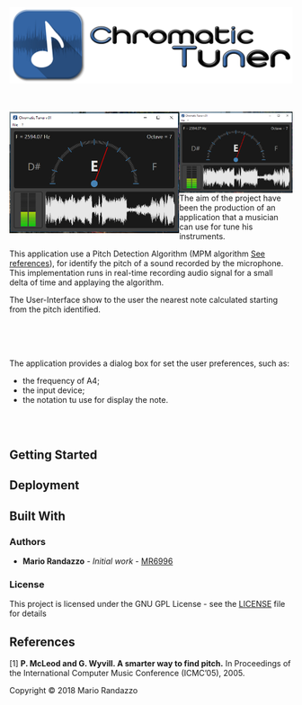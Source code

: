 ![Logo](_media/chtuner_logo.png)</br></br></br>

<img align="left" width="60%" src="_media/screen_01.png"/>
<img align="right" width="40%" src="_media/screen_01.png"/>

The aim of the project have been the production of an application that a musician can use for tune his instruments. 

This application use a Pitch Detection Algorithm (MPM algorithm [See references](#references)), for identify the pitch of a sound recorded by the microphone. This implementation runs in real-time recording audio signal for a small delta of time and applaying the algorithm.

The User-Interface show to the user the nearest note calculated starting from the pitch identified.

</br></br></br>

The application provides a dialog box for set the user preferences, such as:
   * the frequency of A4;
   * the input device;
   * the notation tu use for display the note.
   
</br></br>

## Getting Started

## Deployment

## Built With 

### Authors

* **Mario Randazzo** - *Initial work* - [MR6996](https://github.com/MR6996)

### License

This project is licensed under the GNU GPL License - see the [LICENSE](LICENSE) file for details

## References
[1] **P. McLeod and G. Wyvill. A smarter way to find pitch.** In Proceedings of the International Computer Music Conference (ICMC’05), 2005.

Copyright © 2018 Mario Randazzo
